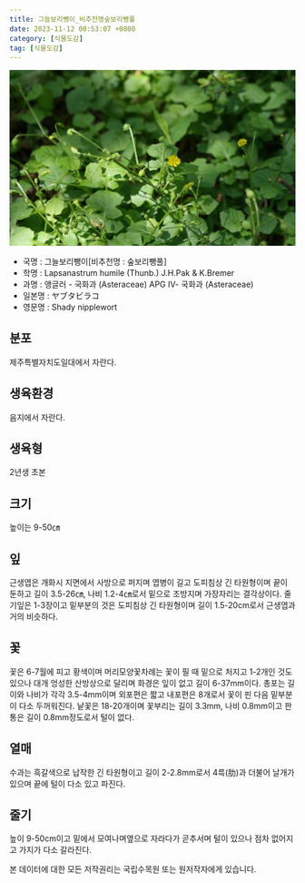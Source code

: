 ```yaml
---
title: 그늘보리뺑이_비추천명숲보리뺑풀
date: 2023-11-12 00:53:07 +0800
category: [식물도감]
tag: [식물도감]
---
```




![그늘보리뺑이[비추천명 : 숲보리뺑풀]](/assets/img/fileUpload/plants/basic/Compositae/Lapsanastrum/10374/10374_20160725151205478files_th2.jpg)
- 국명 : 그늘보리뺑이[비추천명 : 숲보리뺑풀]
- 학명 : Lapsanastrum humile (Thunb.) J.H.Pak & K.Bremer
- 과명 : 앵글러 - 국화과 (Asteraceae) APG Ⅳ- 국화과 (Asteraceae)
- 일본명 : ヤブタビラコ
- 영문명 : Shady nipplewort


## 분포
제주특별자치도일대에서 자란다.
## 생육환경
음지에서 자란다.
## 생육형
2년생 초본
## 크기
높이는 9-50㎝
## 잎
근생엽은 개화시 지면에서 사방으로 퍼지며 엽병이 길고 도피침상 긴 타원형이며 끝이 둔하고 길이 3.5-26㎝, 나비 1.2-4㎝로서 밑으로 조방지며 가장자리는 결각상이다. 줄기잎은 1-3장이고 밑부분의 것은 도피침상 긴 타원형이며 길이 1.5-20cm로서 근생엽과 거의 비슷하다.
## 꽃
꽃은 6-7월에 피고 황색이며 머리모양꽃차례는 꽃이 필 때 밑으로 처지고 1-2개인 것도 있으나 대개 엉성한 산방상으로 달리며 화경은 잎이 없고 길이 6-37mm이다. 총포는 길이와 나비가 각각 3.5-4mm이며 외포편은 짧고 내포편은 8개로서 꽃이 핀 다음 밑부분이 다소 두꺼워진다. 낱꽃은 18-20개이며 꽃부리는 길이 3.3mm, 나비 0.8mm이고 판통은 길이 0.8mm정도로서 털이 없다.
## 열매
수과는 흑갈색으로 납작한 긴 타원형이고 길이 2-2.8mm로서 4륵(肋)과 더불어 날개가 있으며 끝에 털이 다소 있고 파진다.
## 줄기
높이 9-50cm이고 밑에서 모여나며옆으로 자라다가 곧추서며 털이 있으나 점차 없어지고 가지가 다소 갈라진다.






본 데이터에 대한 모든 저작권리는 국립수목원 또는 원저작자에게 있습니다.
